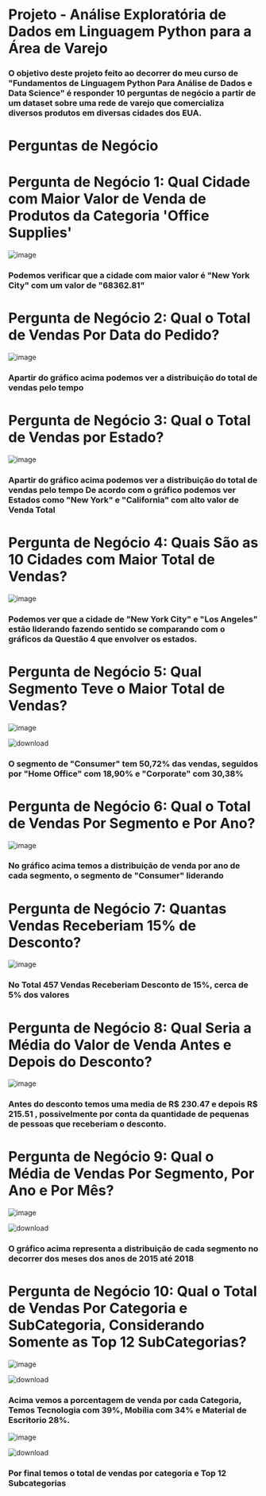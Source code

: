 
# Projeto - Análise Exploratória de Dados em Linguagem Python para a Área de Varejo

### O objetivo deste projeto feito ao decorrer do meu curso de "Fundamentos de Linguagem Python Para Análise de Dados e Data Science" é responder 10 perguntas de negócio a partir de um dataset sobre uma rede de varejo que comercializa diversos produtos em diversas cidades dos EUA.

# Perguntas de Negócio

# Pergunta de Negócio 1: Qual Cidade com Maior Valor de Venda de Produtos da Categoria 'Office Supplies'

![image](https://github.com/Felintox/Curso-DSA/assets/129033082/47d50ebc-cec7-4d88-99f7-4323c2131f67)




### Podemos verificar que a cidade com maior valor é "New York City" com um valor de "68362.81"

#

# Pergunta de Negócio 2: Qual o Total de Vendas Por Data do Pedido?


![image](https://github.com/Felintox/Curso-DSA/assets/129033082/1c5e1419-cbf2-42c4-a199-13799e40055a)


### Apartir do gráfico acima podemos ver a distribuição do total de vendas pelo tempo

#

# Pergunta de Negócio 3: Qual o Total de Vendas por Estado?

![image](https://github.com/Felintox/Curso-DSA/assets/129033082/391df73f-2116-4d95-9009-2c985df82987)


### Apartir do gráfico acima podemos ver a distribuição do total de vendas pelo tempo De acordo com o gráfico podemos ver Estados como "New York" e "California" com alto valor de Venda Total

#

# Pergunta de Negócio 4: Quais São as 10 Cidades com Maior Total de Vendas?

![image](https://github.com/Felintox/Curso-DSA/assets/129033082/5c77f120-de75-464e-8b44-b8542bf0b83f)


### Podemos ver que a cidade de "New York City" e "Los Angeles" estão liderando fazendo sentido se comparando com o gráficos da Questão 4 que envolver os estados.

#

# Pergunta de Negócio 5: Qual Segmento Teve o Maior Total de Vendas?

![image](https://github.com/Felintox/Curso-DSA/assets/129033082/1797b98e-2ad3-4707-b701-3646d565194a)

![download](https://github.com/Felintox/Curso-DSA/assets/129033082/6aaa790e-0b28-4a90-bb9a-f11e51e7be0e)

### O segmento de "Consumer" tem 50,72% das vendas, seguidos por "Home Office" com 18,90% e "Corporate" com 30,38%

#

# Pergunta de Negócio 6: Qual o Total de Vendas Por Segmento e Por Ano?

![image](https://github.com/Felintox/Curso-DSA/assets/129033082/7b137b82-fff5-49ac-85b2-a85bb41462c1)


### No gráfico acima temos a distribuição de venda por ano de cada segmento, o segmento de "Consumer" liderando 

#

# Pergunta de Negócio 7: Quantas Vendas Receberiam 15% de Desconto?

![image](https://github.com/Felintox/Curso-DSA/assets/129033082/80ac2b16-d6d4-4526-8aa6-83341829837b)

### No Total 457 Vendas Receberiam Desconto de 15%, cerca de 5% dos valores

#

# Pergunta de Negócio 8: Qual Seria a Média do Valor de Venda Antes e Depois do Desconto?

![image](https://github.com/Felintox/Curso-DSA/assets/129033082/7fe5e32c-b285-4222-99df-8f83521565e1)

### Antes do desconto temos uma media de R$ 230.47 e depois R$ 215.51 , possivelmente por conta da quantidade de pequenas de pessoas que receberiam o desconto.
#

# Pergunta de Negócio 9: Qual o Média de Vendas Por Segmento, Por Ano e Por Mês?

![image](https://github.com/Felintox/Curso-DSA/assets/129033082/b2613d2f-93ec-47d3-842a-74df6fafeb2d)

![download](https://github.com/Felintox/Curso-DSA/assets/129033082/7f7b298d-e1e8-4403-953d-16c7e21640c3)

### O gráfico acima representa a distribuição de cada segmento no decorrer dos meses dos anos de  2015 até 2018

#

# Pergunta de Negócio 10: Qual o Total de Vendas Por Categoria e SubCategoria, Considerando Somente as Top 12 SubCategorias?

![image](https://github.com/Felintox/Curso-DSA/assets/129033082/3dd38b2a-acf6-40bb-87b8-d735ff774a68)


![download](https://github.com/Felintox/Curso-DSA/assets/129033082/38a9c1f5-0a17-41dd-bf3d-cbc70789f484)

###  Acima vemos a porcentagem de venda por cada Categoria, Temos Tecnologia com 39%, Mobília com 34% e Material de Escritorio 28%.

![image](https://github.com/Felintox/Curso-DSA/assets/129033082/ac9327a8-d96b-4561-a9e6-cd32031e7dbc)

![download](https://github.com/Felintox/Curso-DSA/assets/129033082/9b07db6c-b239-4487-933b-e8bbfa3cc2eb)
### Por final temos o total de vendas por categoria e Top 12 Subcategorias 
